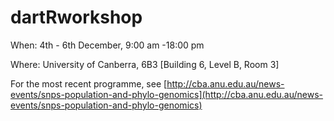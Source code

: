 # dartRworkshop 

When: 4th - 6th December, 9:00 am -18:00 pm

Where: University of Canberra, 6B3 [Building 6, Level B, Room 3]



For the most recent programme, see 
[http://cba.anu.edu.au/news-events/snps-population-and-phylo-genomics](http://cba.anu.edu.au/news-events/snps-population-and-phylo-genomics)

